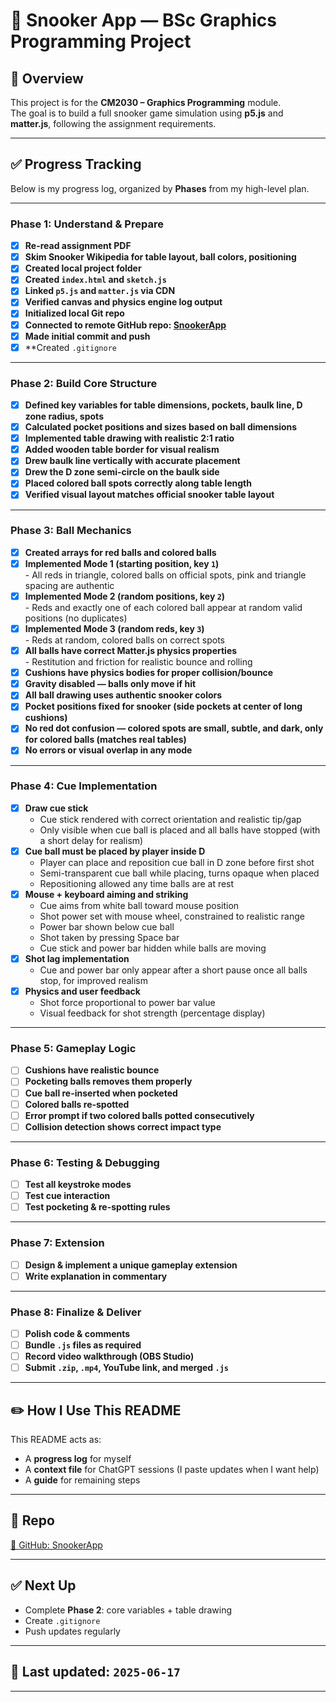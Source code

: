 # 🎱 Snooker App — BSc Graphics Programming Project

## 📌 Overview

This project is for the **CM2030 – Graphics Programming** module.  
The goal is to build a full snooker game simulation using **p5.js** and **matter.js**, following the assignment requirements.

---

## ✅ **Progress Tracking**

Below is my progress log, organized by **Phases** from my high-level plan.

---

### **Phase 1: Understand & Prepare**

- [x] **Re-read assignment PDF**
- [x] **Skim Snooker Wikipedia for table layout, ball colors, positioning**
- [x] **Created local project folder**
- [x] **Created `index.html` and `sketch.js`**
- [x] **Linked `p5.js` and `matter.js` via CDN**
- [x] **Verified canvas and physics engine log output**
- [x] **Initialized local Git repo**
- [x] **Connected to remote GitHub repo: [SnookerApp](https://github.com/piotrjasinski86/SnookerApp)**
- [x] **Made initial commit and push**
- [x] **Created `.gitignore` 

---

### **Phase 2: Build Core Structure**

- [x] **Defined key variables for table dimensions, pockets, baulk line, D zone radius, spots**
- [x] **Calculated pocket positions and sizes based on ball dimensions**
- [x] **Implemented table drawing with realistic 2:1 ratio**
- [x] **Added wooden table border for visual realism**
- [x] **Drew baulk line vertically with accurate placement**
- [x] **Drew the D zone semi-circle on the baulk side**
- [x] **Placed colored ball spots correctly along table length**
- [x] **Verified visual layout matches official snooker table layout**

---

### **Phase 3: Ball Mechanics**

- [x] **Created arrays for red balls and colored balls**
- [x] **Implemented Mode 1 (starting position, key `1`)**  
      - All reds in triangle, colored balls on official spots, pink and triangle spacing are authentic
- [x] **Implemented Mode 2 (random positions, key `2`)**  
      - Reds and exactly one of each colored ball appear at random valid positions (no duplicates)
- [x] **Implemented Mode 3 (random reds, key `3`)**  
      - Reds at random, colored balls on correct spots
- [x] **All balls have correct Matter.js physics properties**  
      - Restitution and friction for realistic bounce and rolling
- [x] **Cushions have physics bodies for proper collision/bounce**
- [x] **Gravity disabled — balls only move if hit**
- [x] **All ball drawing uses authentic snooker colors**
- [x] **Pocket positions fixed for snooker (side pockets at center of long cushions)**
- [x] **No red dot confusion — colored spots are small, subtle, and dark, only for colored balls (matches real tables)**
- [x] **No errors or visual overlap in any mode**

---

### **Phase 4: Cue Implementation**

- [x] **Draw cue stick**
  - Cue stick rendered with correct orientation and realistic tip/gap
  - Only visible when cue ball is placed and all balls have stopped (with a short delay for realism)
- [x] **Cue ball must be placed by player inside D**
  - Player can place and reposition cue ball in D zone before first shot
  - Semi-transparent cue ball while placing, turns opaque when placed
  - Repositioning allowed any time balls are at rest
- [x] **Mouse + keyboard aiming and striking**
  - Cue aims from white ball toward mouse position
  - Shot power set with mouse wheel, constrained to realistic range
  - Power bar shown below cue ball
  - Shot taken by pressing Space bar
  - Cue stick and power bar hidden while balls are moving
- [x] **Shot lag implementation**
  - Cue and power bar only appear after a short pause once all balls stop, for improved realism
- [x] **Physics and user feedback**
  - Shot force proportional to power bar value
  - Visual feedback for shot strength (percentage display)


---

### **Phase 5: Gameplay Logic**

- [ ] **Cushions have realistic bounce**
- [ ] **Pocketing balls removes them properly**
- [ ] **Cue ball re-inserted when pocketed**
- [ ] **Colored balls re-spotted**
- [ ] **Error prompt if two colored balls potted consecutively**
- [ ] **Collision detection shows correct impact type**

---

### **Phase 6: Testing & Debugging**

- [ ] **Test all keystroke modes**
- [ ] **Test cue interaction**
- [ ] **Test pocketing & re-spotting rules**

---

### **Phase 7: Extension**

- [ ] **Design & implement a unique gameplay extension**
- [ ] **Write explanation in commentary**

---

### **Phase 8: Finalize & Deliver**

- [ ] **Polish code & comments**
- [ ] **Bundle `.js` files as required**
- [ ] **Record video walkthrough (OBS Studio)**
- [ ] **Submit `.zip`, `.mp4`, YouTube link, and merged `.js`**

---

## ✏️ **How I Use This README**

This README acts as:
- A **progress log** for myself  
- A **context file** for ChatGPT sessions (I paste updates when I want help)
- A **guide** for remaining steps

---

## 📁 **Repo**

[🔗 GitHub: SnookerApp](https://github.com/piotrjasinski86/SnookerApp)

---

## ✅ **Next Up**

- Complete **Phase 2**: core variables + table drawing
- Create `.gitignore`
- Push updates regularly

---

## 📌 **Last updated:** `2025-06-17`

---

